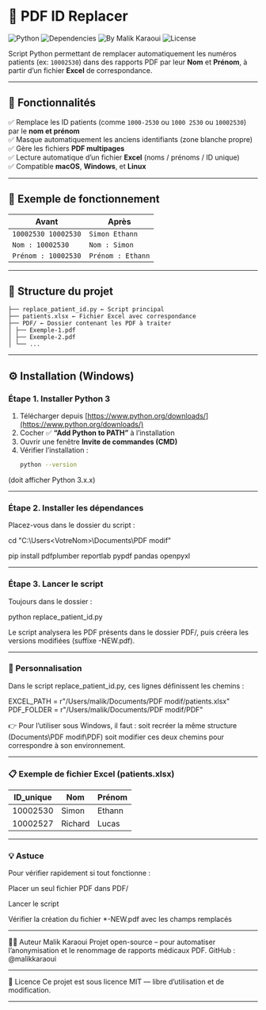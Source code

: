 # 🧩 PDF ID Replacer

![Python](https://img.shields.io/badge/python-3.10%2B-blue)
![Dependencies](https://img.shields.io/badge/install-%20pip%20install%20--r%20requirements.txt-success)
![By Malik Karaoui](https://img.shields.io/badge/By-Malik%20Karaoui-10B981)
![License](https://img.shields.io/badge/license-MIT-lightgrey)


Script Python permettant de remplacer automatiquement les numéros patients (ex: `10002530`) dans des rapports PDF par leur **Nom** et **Prénom**, à partir d’un fichier **Excel** de correspondance.

---

## 🚀 Fonctionnalités

✅ Remplace les ID patients (comme `1000-2530` ou `1000 2530` ou `10002530`) par le **nom et prénom**  
✅ Masque automatiquement les anciens identifiants (zone blanche propre)  
✅ Gère les fichiers **PDF multipages**  
✅ Lecture automatique d’un fichier **Excel** (noms / prénoms / ID unique)  
✅ Compatible **macOS**, **Windows**, et **Linux**

---

## 🧠 Exemple de fonctionnement

| Avant | Après |
|-------|-------|
| `10002530 10002530` | `Simon Ethann` |
| `Nom : 10002530` | `Nom : Simon` |
| `Prénom : 10002530` | `Prénom : Ethann` |

---

## 📂 Structure du projet

```PDF modif/
├── replace_patient_id.py ← Script principal
├── patients.xlsx ← Fichier Excel avec correspondance
├── PDF/ ← Dossier contenant les PDF à traiter
│ ├── Exemple-1.pdf
│ ├── Exemple-2.pdf
│ └── ...
```


---

## ⚙️ Installation (Windows)

### Étape 1. Installer **Python 3**
1. Télécharger depuis [https://www.python.org/downloads/](https://www.python.org/downloads/)
2. Cocher ✅ **“Add Python to PATH”** à l’installation  
3. Ouvrir une fenêtre **Invite de commandes (CMD)**  
4. Vérifier l’installation :
   ```bash
   python --version
   
(doit afficher Python 3.x.x)

---

### Étape 2. Installer les dépendances
Placez-vous dans le dossier du script :

cd "C:\Users\<VotreNom>\Documents\PDF modif"

pip install pdfplumber reportlab pypdf pandas openpyxl

---

### Étape 3. Lancer le script
Toujours dans le dossier :

python replace_patient_id.py

Le script analysera les PDF présents dans le dossier PDF/, puis créera les versions modifiées (suffixe -NEW.pdf).

---

### 🧾 Personnalisation

Dans le script replace_patient_id.py, ces lignes définissent les chemins :

EXCEL_PATH = r"/Users/malik/Documents/PDF modif/patients.xlsx"
PDF_FOLDER = r"/Users/malik/Documents/PDF modif/PDF"

👉 Pour l’utiliser sous Windows, il faut :
soit recréer la même structure (Documents\PDF modif\PDF)
soit modifier ces deux chemins pour correspondre à son environnement.

---

### 📋 Exemple de fichier Excel (patients.xlsx)

| ID_unique | Nom     | Prénom |
| --------- | ------- | ------ |
| 10002530  | Simon   | Ethann |
| 10002527  | Richard | Lucas  |

---

### 💡 Astuce

Pour vérifier rapidement si tout fonctionne :

Placer un seul fichier PDF dans PDF/

Lancer le script

Vérifier la création du fichier *-NEW.pdf avec les champs remplacés

---

👨‍💻 Auteur
Malik Karaoui
Projet open-source – pour automatiser l’anonymisation et le renommage de rapports médicaux PDF.
GitHub : @malikkaraoui

---

🧱 Licence
Ce projet est sous licence MIT — libre d’utilisation et de modification.

---
